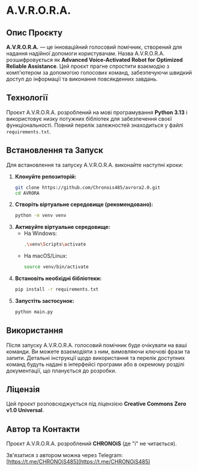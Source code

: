 # A.V.R.O.R.A.

## Опис Проєкту

**A.V.R.O.R.A.** — це інноваційний голосовий помічник, створений для надання надійної допомоги користувачам. Назва A.V.R.O.R.A. розшифровується як **Advanced Voice-Activated Robot for Optimized Reliable Assistance**. Цей проєкт прагне спростити взаємодію з комп'ютером за допомогою голосових команд, забезпечуючи швидкий доступ до інформації та виконання повсякденних завдань.

## Технології

Проєкт A.V.R.O.R.A. розроблений на мові програмування **Python 3.13** і використовує низку потужних бібліотек для забезпечення своєї функціональності.
Повний перелік залежностей знаходиться у файлі `requirements.txt`.

## Встановлення та Запуск

Для встановлення та запуску A.V.R.O.R.A. виконайте наступні кроки:

1.  **Клонуйте репозиторій:**
    ```bash
    git clone https://github.com/Chronois485/avrora2.0.git
    cd AVRORA
    ```
2.  **Створіть віртуальне середовище (рекомендовано):**
    ```bash
    python -m venv venv
    ```
3.  **Активуйте віртуальне середовище:**
      * На Windows:
        ```bash
        .\venv\Scripts\activate
        ```
      * На macOS/Linux:
        ```bash
        source venv/bin/activate
        ```
4.  **Встановіть необхідні бібліотеки:**
    ```bash
    pip install -r requirements.txt
    ```
5.  **Запустіть застосунок:**
    ```bash
    python main.py
    ```

## Використання

Після запуску A.V.R.O.R.A. голосовий помічник буде очікувати на ваші команди. Ви можете взаємодіяти з ним, вимовляючи ключові фрази та запити. Детальні інструкції щодо використання та перелік доступних команд будуть надані в інтерфейсі програми або в окремому розділі документації, що планується до розробки.

## Ліцензія

Цей проєкт розповсюджується під ліцензією **Creative Commons Zero v1.0 Universal**.

## Автор та Контакти

Проєкт A.V.R.O.R.A. розроблений **CHRONOiS** (де "i" не читається).

Зв'язатися з автором можна через Telegram: [https://t.me/CHRONOiS485](https://t.me/CHRONOiS485)

